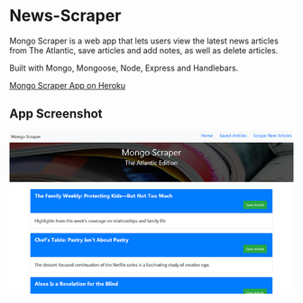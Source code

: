 # News-Scraper

Mongo Scraper is a web app that lets users view the latest news articles from The Atlantic, save articles and add notes, as well as delete articles.

Built with Mongo, Mongoose, Node, Express and Handlebars. 

[Mongo Scraper App on Heroku](https://arcane-bastion-92075.herokuapp.com/)

## App Screenshot
![App Screenshot](https://github.com/jenjenw23/jenjenw23.github.io/blob/master/assets/images/news-scraper.jpg)


